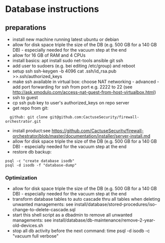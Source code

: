 
# Database instructions

## preparations

- install new machine running latest ubuntu or debian
- allow for disk space triple the size of the DB (e.g. 500 GB for a 140 GB DB) - especially needed for the vacuum step at the end
- allow for 16 GB of RAM and 4 CPUs
- install basics: apt install sudo net-tools ansible git ssh
- add user to sudoers (e.g. bei editing /etc/group) and reboot
- setup ssh ssh-keygen -b 4096 cat .ssh/id_rsa.pub >>.ssh/authorized_keys
- make ssh available in virtual box: choose NAT networking - advanced - add port forwarding for ssh from port e.g. 2222 to 22 (see <http://ask.xmodulo.com/access-nat-guest-from-host-virtualbox.html>)
- ssh to guest
- cp ssh pub key to user's authorized_keys on repo server
- get repo from git:
~~~console
  github: git clone git@github.com:CactuseSecurity/firewall-orchestrator.git
~~~
- install product:see <https://github.com/CactuseSecurity/firewall-orchestrator/blob/master/documentation/installer/server-install.md>
- allow for disk space triple the size of the DB (e.g. 500 GB for a 140 GB DB) - especially needed for the vacuum step at the end
- restore db backup:
~~~console
psql -c "create database isodb"
psql -d isodb -f "database-dump"
~~~
### Optimization

- allow for disk space triple the size of the DB (e.g. 500 GB for a 140 GB DB) - especially needed for the vacuum step at the end
- transform database tables to auto cascade thru all tables when deleting unwanted managements: see install/database/stored-procedures/iso-change-to-delete-cascade.sql
- start this shell script as a dbadmin to remove all unwanted managements: see install/database/db-maintenance/remove-2-year-old-devices.sh
- stop all db activity before the next command: time psql -d isodb -c "vacuum full verbose"
